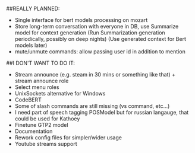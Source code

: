 ##REALLY PLANNED:

 - Single interface for bert models processing on mozart
 - Store long-term conversation with everyone in DB, use Summarize model for context generation
   (Run Summarization generation periodically, possibly on deep nights)
   (Use generated context for Bert models later)
 - mute/unmute commands: allow passing user id in addition to mention

##I DON'T WANT TO DO IT:

 - Stream announce (e.g. steam in 30 mins or something like that) + stream announce role
 - Select menu roles
 - UnixSockets alternative for Windows
 - CodeBERT
 - Some of slash commands are still missing (vs command, etc...)
 - I need part of speech tagging POSModel but for russian langauge, that could be used for Kathoey
 - Finetune GTP2 model
 - Documentation
 - Rework config files for simpler/wider usage
 - Youtube streams support
